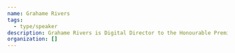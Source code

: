 ```yaml
---
name: Grahame Rivers
tags:
  - type/speaker
description: Grahame Rivers is Digital Director to the Honourable Premier Kathleen Wynne
organization: []
---
```


